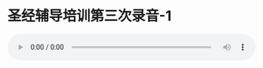 # 圣经辅导培训第三次录音-1

<audio style="width: 100%;" preload="false" controls controlslist="nodownload"><source src="http://file.simai.life/audio/mp3/old/12241.mp3" type="audio/mpeg">Your browser does not support the audio element.</audio>


